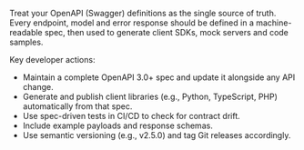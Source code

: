 Treat your OpenAPI (Swagger) definitions as the single source of truth. Every endpoint, model and error response should be defined in a machine-readable spec, then used to generate client SDKs, mock servers and code samples.

Key developer actions:

* Maintain a complete OpenAPI 3.0+ spec and update it alongside any API change.
* Generate and publish client libraries (e.g., Python, TypeScript, PHP) automatically from that spec.
* Use spec-driven tests in CI/CD to check for contract drift.
* Include example payloads and response schemas.
* Use semantic versioning (e.g., v2.5.0) and tag Git releases accordingly.